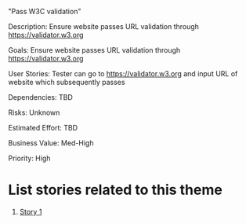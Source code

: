 "Pass W3C validation"

Description: Ensure website passes URL validation through https://validator.w3.org

Goals: Ensure website passes URL validation through https://validator.w3.org

User Stories: Tester can go to  https://validator.w3.org and input URL of website which subsequently passes

Dependencies: TBD

Risks: Unknown

Estimated Effort: TBD

Business Value: Med-High

Priority: High

# List stories related to this theme
1. [Story 1](documentation/templates/theme/initiatives/epics/stories/story_template.md)